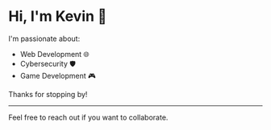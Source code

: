 # Hi, I'm Kevin 👋

I'm passionate about:

- Web Development 🌐
- Cybersecurity 🛡️
- Game Development 🎮

Thanks for stopping by!

---

Feel free to reach out if you want to collaborate.
<!---
Kberrio/Kberrio is a ✨ special ✨ repository because its `README.md` (this file) appears on your GitHub profile.
You can click the Preview link to take a look at your changes.
--->
